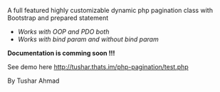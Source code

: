 A full featured highly customizable dynamic php pagination class with Bootstrap and prepared statement
* *Works with OOP and PDO both*
* *Works with bind param and without bind param* 

**Documentation is comming soon !!!**

See demo here <a href="http://tushar.thats.im/php-pagination/test.php" target="_blank">http://tushar.thats.im/php-pagination/test.php</a>

By Tushar Ahmad
